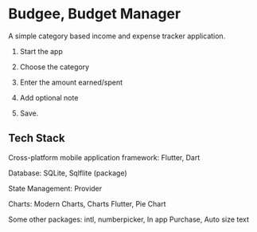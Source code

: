 # Budgee, Budget Manager

A simple category based income and expense tracker application.

1. Start the app

2. Choose the category

3. Enter the amount earned/spent

4. Add optional note

5. Save.

## Tech Stack

Cross-platform mobile application framework: Flutter, Dart

Database: SQLite, Sqlflite (package)

State Management: Provider

Charts: Modern Charts, Charts Flutter, Pie Chart

Some other packages: intl, numberpicker, In app Purchase, Auto size text
